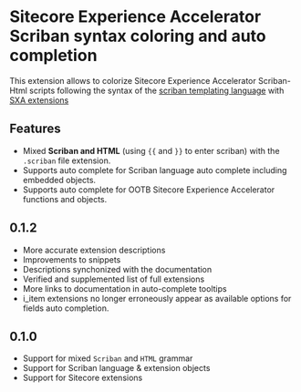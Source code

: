 # Sitecore Experience Accelerator Scriban syntax coloring and auto completion

This extension allows to colorize Sitecore Experience Accelerator Scriban-Html scripts following the syntax of the [scriban templating language](https://github.com/lunet-io/scriban) with [SXA extensions](https://doc.sitecore.com/developers/sxa/93/sitecore-experience-accelerator/en/scriban-templates.html)

## Features

- Mixed **Scriban and HTML** (using `{{` and `}}` to enter scriban) with the `.scriban` file extension.
- Supports auto complete for Scriban language auto complete including embedded objects.
- Supports auto complete for OOTB Sitecore Experience Accelerator functions and objects.

## 0.1.2
- More accurate extension descriptions
- Improvements to snippets
- Descriptions synchonized with the documentation
- Verified and supplemented list of full extensions
- More links to documentation in auto-complete tooltips
- i_item extensions no longer erroneously appear as available options for fields auto completion.

## 0.1.0
- Support for mixed `Scriban` and `HTML` grammar
- Support for Scriban language & extension objects
- Support for Sitecore extensions
